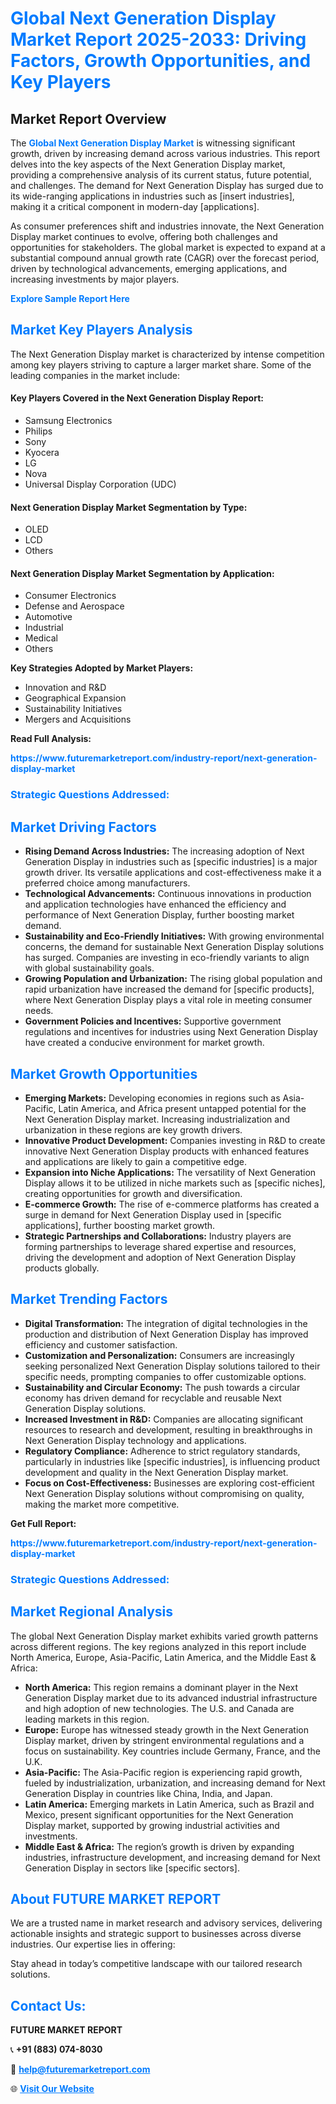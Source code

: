 <h1 style="color: #007BFF;">Global Next Generation Display Market Report 2025-2033: Driving Factors, Growth Opportunities, and Key Players</h1>

<section id="overview">
<h2>Market Report Overview</h2>
<p>The <a href="https://www.futuremarketreport.com/industry-report/next-generation-display-market" style="color: #007BFF; text-decoration: none;"><strong>Global Next Generation Display Market</strong></a> is witnessing significant growth, driven by increasing demand across various industries. This report delves into the key aspects of the Next Generation Display market, providing a comprehensive analysis of its current status, future potential, and challenges. The demand for Next Generation Display has surged due to its wide-ranging applications in industries such as [insert industries], making it a critical component in modern-day [applications].</p>
<p>As consumer preferences shift and industries innovate, the Next Generation Display market continues to evolve, offering both challenges and opportunities for stakeholders. The global market is expected to expand at a substantial compound annual growth rate (CAGR) over the forecast period, driven by technological advancements, emerging applications, and increasing investments by major players.</p>
</section>

<section id="overview">
<p><a href="https://www.futuremarketreport.com/request-sample/reportId=75848" style="color: #007BFF; text-decoration: none;"><strong>Explore Sample Report Here</strong></a></p>
</section>

<section id="key-players">
<h2 style="color: #007BFF;">Market Key Players Analysis</h2>
<p>The Next Generation Display market is characterized by intense competition among key players striving to capture a larger market share. Some of the leading companies in the market include:</p>
<h4>Key Players Covered in the Next Generation Display Report:</h4>
<ul><li>Samsung Electronics</li><li>Philips</li><li>Sony</li><li>Kyocera</li><li>LG</li><li>Nova</li><li>Universal Display Corporation (UDC)</li></ul>
<h4>Next Generation Display Market Segmentation by Type:</h4>
<ul><li>OLED</li><li>LCD</li><li>Others</li></ul>

<h4>Next Generation Display Market Segmentation by Application:</h4>
<ul><li>Consumer Electronics</li><li>Defense and Aerospace</li><li>Automotive</li><li>Industrial</li><li>Medical</li><li>Others</li></ul>
<p><strong>Key Strategies Adopted by Market Players:</strong></p>
<ul>
<li>Innovation and R&D</li>
<li>Geographical Expansion</li>
<li>Sustainability Initiatives</li>
<li>Mergers and Acquisitions</li>
</ul>
</section>

<section>
<p><strong>Read Full Analysis: </strong></p><a href="https://www.futuremarketreport.com/industry-report/next-generation-display-market" style="color: #007BFF; text-decoration: none;"><strong>https://www.futuremarketreport.com/industry-report/next-generation-display-market</strong></a>
<h3 style="color: #007BFF;">Strategic Questions Addressed:</h3>
</section>

<section id="driving-factors">
<h2 style="color: #007BFF;">Market Driving Factors</h2>
<ul>
<li><strong>Rising Demand Across Industries:</strong> The increasing adoption of Next Generation Display in industries such as [specific industries] is a major growth driver. Its versatile applications and cost-effectiveness make it a preferred choice among manufacturers.</li>
<li><strong>Technological Advancements:</strong> Continuous innovations in production and application technologies have enhanced the efficiency and performance of Next Generation Display, further boosting market demand.</li>
<li><strong>Sustainability and Eco-Friendly Initiatives:</strong> With growing environmental concerns, the demand for sustainable Next Generation Display solutions has surged. Companies are investing in eco-friendly variants to align with global sustainability goals.</li>
<li><strong>Growing Population and Urbanization:</strong> The rising global population and rapid urbanization have increased the demand for [specific products], where Next Generation Display plays a vital role in meeting consumer needs.</li>
<li><strong>Government Policies and Incentives:</strong> Supportive government regulations and incentives for industries using Next Generation Display have created a conducive environment for market growth.</li>
</ul>
</section>

<section id="growth-opportunities">
<h2 style="color: #007BFF;">Market Growth Opportunities</h2>
<ul>
<li><strong>Emerging Markets:</strong> Developing economies in regions such as Asia-Pacific, Latin America, and Africa present untapped potential for the Next Generation Display market. Increasing industrialization and urbanization in these regions are key growth drivers.</li>
<li><strong>Innovative Product Development:</strong> Companies investing in R&D to create innovative Next Generation Display products with enhanced features and applications are likely to gain a competitive edge.</li>
<li><strong>Expansion into Niche Applications:</strong> The versatility of Next Generation Display allows it to be utilized in niche markets such as [specific niches], creating opportunities for growth and diversification.</li>
<li><strong>E-commerce Growth:</strong> The rise of e-commerce platforms has created a surge in demand for Next Generation Display used in [specific applications], further boosting market growth.</li>
<li><strong>Strategic Partnerships and Collaborations:</strong> Industry players are forming partnerships to leverage shared expertise and resources, driving the development and adoption of Next Generation Display products globally.</li>
</ul>
</section>

<section id="trending-factors">
<h2 style="color: #007BFF;">Market Trending Factors</h2>
<ul>
<li><strong>Digital Transformation:</strong> The integration of digital technologies in the production and distribution of Next Generation Display has improved efficiency and customer satisfaction.</li>
<li><strong>Customization and Personalization:</strong> Consumers are increasingly seeking personalized Next Generation Display solutions tailored to their specific needs, prompting companies to offer customizable options.</li>
<li><strong>Sustainability and Circular Economy:</strong> The push towards a circular economy has driven demand for recyclable and reusable Next Generation Display solutions.</li>
<li><strong>Increased Investment in R&D:</strong> Companies are allocating significant resources to research and development, resulting in breakthroughs in Next Generation Display technology and applications.</li>
<li><strong>Regulatory Compliance:</strong> Adherence to strict regulatory standards, particularly in industries like [specific industries], is influencing product development and quality in the Next Generation Display market.</li>
<li><strong>Focus on Cost-Effectiveness:</strong> Businesses are exploring cost-efficient Next Generation Display solutions without compromising on quality, making the market more competitive.</li>
</ul>
</section>

<section>
<p><strong>Get Full Report: </strong></p><a href="https://www.futuremarketreport.com/industry-report/next-generation-display-market" style="color: #007BFF; text-decoration: none;"><strong>https://www.futuremarketreport.com/industry-report/next-generation-display-market</strong></a>
<h3 style="color: #007BFF;">Strategic Questions Addressed:</h3>
</section>


<section id="regional-analysis">
<h2 style="color: #007BFF;">Market Regional Analysis</h2>
<p>The global Next Generation Display market exhibits varied growth patterns across different regions. The key regions analyzed in this report include North America, Europe, Asia-Pacific, Latin America, and the Middle East & Africa:</p>
<ul>
<li><strong>North America:</strong> This region remains a dominant player in the Next Generation Display market due to its advanced industrial infrastructure and high adoption of new technologies. The U.S. and Canada are leading markets in this region.</li>
<li><strong>Europe:</strong> Europe has witnessed steady growth in the Next Generation Display market, driven by stringent environmental regulations and a focus on sustainability. Key countries include Germany, France, and the U.K.</li>
<li><strong>Asia-Pacific:</strong> The Asia-Pacific region is experiencing rapid growth, fueled by industrialization, urbanization, and increasing demand for Next Generation Display in countries like China, India, and Japan.</li>
<li><strong>Latin America:</strong> Emerging markets in Latin America, such as Brazil and Mexico, present significant opportunities for the Next Generation Display market, supported by growing industrial activities and investments.</li>
<li><strong>Middle East & Africa:</strong> The region’s growth is driven by expanding industries, infrastructure development, and increasing demand for Next Generation Display in sectors like [specific sectors].</li>
</ul>
</section>

<footer>
<h2 style="color: #007BFF;">About FUTURE MARKET REPORT</h2>
<p>We are a trusted name in market research and advisory services, delivering actionable insights and strategic support to businesses across diverse industries. Our expertise lies in offering:</p>

<p>Stay ahead in today’s competitive landscape with our tailored research solutions.</p>

<h2 style="color: #007BFF;">Contact Us:</h2>
<p><strong>FUTURE MARKET REPORT</strong></p>
<p>📞 <strong>+91 (883) 074-8030</strong></p>
<p>📧 <strong><a href="mailto:help@futuremarketreport.com" style="color: #007BFF;">help@futuremarketreport.com</a></strong></p>
<p>🌐 <strong><a href="https://www.futuremarketreport.com/" style="color: #007BFF;">Visit Our Website</a></strong></p>
</footer>